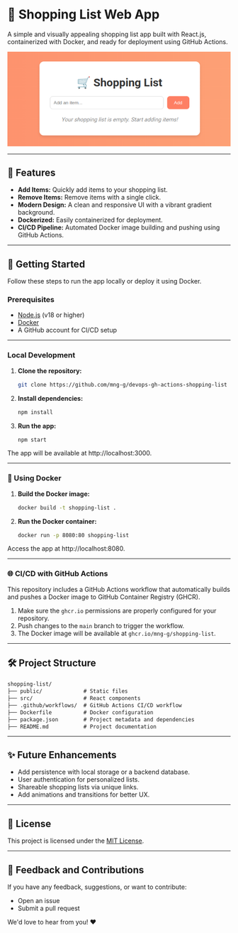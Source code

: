 # 🛒 Shopping List Web App

A simple and visually appealing shopping list app built with React.js, containerized with Docker, and ready for deployment using GitHub Actions. 

![Desktop View](./assets/desktop-view.png)

---

## 🌟 Features

- **Add Items:** Quickly add items to your shopping list.
- **Remove Items:** Remove items with a single click.
- **Modern Design:** A clean and responsive UI with a vibrant gradient background.
- **Dockerized:** Easily containerized for deployment.
- **CI/CD Pipeline:** Automated Docker image building and pushing using GitHub Actions.

---

## 🚀 Getting Started

Follow these steps to run the app locally or deploy it using Docker.

### Prerequisites

- [Node.js](https://nodejs.org/) (v18 or higher)
- [Docker](https://www.docker.com/)
- A GitHub account for CI/CD setup

---

### Local Development

1. **Clone the repository:**
   ```bash
   git clone https://github.com/mng-g/devops-gh-actions-shopping-list
   ```
2. **Install dependencies:**
   ```bash
   npm install
   ```
3. **Run the app:**
   ```bash
   npm start
   ```
The app will be available at http://localhost:3000.

---

### 🐳 Using Docker

1. **Build the Docker image:**
   ```bash
   docker build -t shopping-list .
   ```
2. **Run the Docker container:**
    ```bash
    docker run -p 8080:80 shopping-list
    ```
Access the app at http://localhost:8080.

---

### 🌐 CI/CD with GitHub Actions

This repository includes a GitHub Actions workflow that automatically builds and pushes a Docker image to GitHub Container Registry (GHCR).

1. Make sure the `ghcr.io` permissions are properly configured for your repository.
2. Push changes to the `main` branch to trigger the workflow.
3. The Docker image will be available at `ghcr.io/mng-g/shopping-list`.

---

## 🛠️ Project Structure

```plaintext
shopping-list/
├── public/             # Static files
├── src/                # React components
├── .github/workflows/  # GitHub Actions CI/CD workflow
├── Dockerfile          # Docker configuration
├── package.json        # Project metadata and dependencies
├── README.md           # Project documentation
```

---

## ✨ Future Enhancements

- Add persistence with local storage or a backend database.
- User authentication for personalized lists.
- Shareable shopping lists via unique links.
- Add animations and transitions for better UX.

---

## 📝 License

This project is licensed under the [MIT License](LICENSE).

---

## 💬 Feedback and Contributions

If you have any feedback, suggestions, or want to contribute:
- Open an issue
- Submit a pull request

We'd love to hear from you! ❤️
